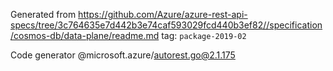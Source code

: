 Generated from https://github.com/Azure/azure-rest-api-specs/tree/3c764635e7d442b3e74caf593029fcd440b3ef82//specification/cosmos-db/data-plane/readme.md tag: `package-2019-02`

Code generator @microsoft.azure/autorest.go@2.1.175


